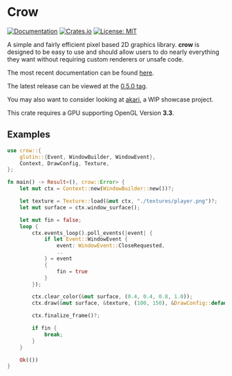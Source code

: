 # Crow

[![Documentation][di]][dl] [![Crates.io][ri]][rl] [![License: MIT][li]][ll]

[di]: https://docs.rs/crow/badge.svg
[dl]: https://docs.rs/crow

[ri]: https://img.shields.io/crates/v/crow.svg
[rl]: https://crates.io/crates/crow/

[li]: https://img.shields.io/badge/License-MIT-blue.svg
[ll]: ./LICENSE

A simple and fairly efficient pixel based 2D graphics library. **crow** is designed to be easy to use and
should allow users to do nearly everything they want without requiring custom renderers or unsafe code.

The most recent documentation can be found [here](https://docs.rs/crow).

The latest release can be viewed at the [0.5.0 tag](https://github.com/lcnr/crow/tree/v0.5.0).

You may also want to consider looking at [akari](https://github.com/lcnr/akari), a WIP showcase project.

This crate requires a GPU supporting OpenGL Version **3.3**.

## Examples

```rust
use crow::{
    glutin::{Event, WindowBuilder, WindowEvent},
    Context, DrawConfig, Texture,
};

fn main() -> Result<(), crow::Error> {
    let mut ctx = Context::new(WindowBuilder::new())?;

    let texture = Texture::load(&mut ctx, "./textures/player.png")?;
    let mut surface = ctx.window_surface();

    let mut fin = false;
    loop {
        ctx.events_loop().poll_events(|event| {
            if let Event::WindowEvent {
                event: WindowEvent::CloseRequested,
                ..
            } = event
            {
                fin = true
            }
        });

        ctx.clear_color(&mut surface, (0.4, 0.4, 0.8, 1.0));
        ctx.draw(&mut surface, &texture, (100, 150), &DrawConfig::default());

        ctx.finalize_frame()?;

        if fin {
            break;
        }
    }

    Ok(())
}
```
